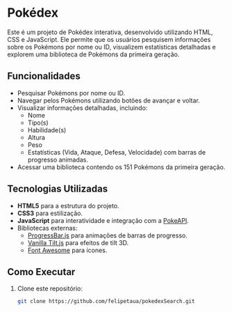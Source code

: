 # Pokédex

Este é um projeto de Pokédex interativa, desenvolvido utilizando HTML, CSS e JavaScript. Ele permite que os usuários pesquisem informações sobre os Pokémons por nome ou ID, visualizem estatísticas detalhadas e explorem uma biblioteca de Pokémons da primeira geração.

## Funcionalidades

- Pesquisar Pokémons por nome ou ID.
- Navegar pelos Pokémons utilizando botões de avançar e voltar.
- Visualizar informações detalhadas, incluindo:
  - Nome
  - Tipo(s)
  - Habilidade(s)
  - Altura
  - Peso
  - Estatísticas (Vida, Ataque, Defesa, Velocidade) com barras de progresso animadas.
- Acessar uma biblioteca contendo os 151 Pokémons da primeira geração.

## Tecnologias Utilizadas

- **HTML5** para a estrutura do projeto.
- **CSS3** para estilização.
- **JavaScript** para interatividade e integração com a [PokeAPI](https://pokeapi.co/).
- Bibliotecas externas:
  - [ProgressBar.js](https://progressbarjs.readthedocs.io/en/latest/) para animações de barras de progresso.
  - [Vanilla Tilt.js](https://micku7zu.github.io/vanilla-tilt.js/) para efeitos de tilt 3D.
  - [Font Awesome](https://fontawesome.com/) para ícones.

## Como Executar

1. Clone este repositório:
   ```bash
   git clone https://github.com/felipetaua/pokedexSearch.git
